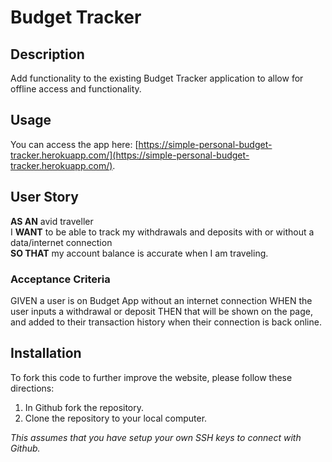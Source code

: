 # Budget Tracker

## Description
Add functionality to the existing Budget Tracker application to allow for offline access and functionality.

## Usage
You can access the app here: [https://simple-personal-budget-tracker.herokuapp.com/](https://simple-personal-budget-tracker.herokuapp.com/).

## User Story
**AS AN** avid traveller <br>
I **WANT** to be able to track my withdrawals and deposits with or without a data/internet connection <br>
**SO THAT** my account balance is accurate when I am traveling.

### Acceptance Criteria
GIVEN a user is on Budget App without an internet connection WHEN the user inputs a withdrawal or deposit THEN that will be shown on the page, and added to their transaction history when their connection is back online.

## Installation
To fork this code to further improve the website, please follow these directions:

1. In Github fork the repository.
1. Clone the repository to your local computer.

_This assumes that you have setup your own SSH keys to connect with Github._